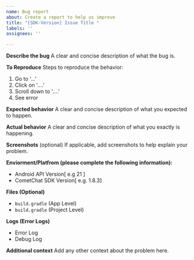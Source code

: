 ```yaml
---
name: Bug report
about: Create a report to help us improve
title: "[SDK-Version] Issue Title "
labels: ''
assignees: ''

---
```


**Describe the bug**
A clear and concise description of what the bug is.

**To Reproduce**
Steps to reproduce the behavior:
1. Go to '...'
2. Click on '....'
3. Scroll down to '....'
4. See error

**Expected behavior**
A clear and concise description of what you expected to happen.

**Actual behavior**
A clear and concise description of what you exactly is happening.

**Screenshots** (optional)
If applicable, add screenshots to help explain your problem.

**Enviorment/Platfrom (please complete the following information):**
 - Android API Version[ e.g 21 ]
 - CometChat SDK Version[ e.g. 1.8.3]

**Files (Optional)**
 - `build.gradle` (App Level)
 - `build.gradle` (Project Level)

**Logs (Error Logs)**
- Error Log
- Debug Log
 
**Additional context**
Add any other context about the problem here.
